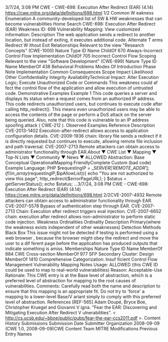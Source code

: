 3/7/24, 3:08 PM CWE - CWE-698: Execution After Redirect (EAR) (4.14)
https://cwe.mitre.org/data/deﬁnitions/698.html 1/2
Common W eakness Enumeration
A community-developed list of SW & HW weaknesses that can become
vulnerabilities
Home Search
CWE-698: Execution After Redirect (EAR)
Weakness ID: 698
Vulnerability Mapping: 
View customized information:
 Description
The web application sends a redirect to another location, but instead of exiting, it executes additional code.
 Alternate T erms
Redirect W ithout Exit
 Relationships
 Relevant to the view "Research Concepts" (CWE-1000)
Nature Type ID Name
ChildOf 670 Always-Incorrect Control Flow Implementation
ChildOf 705 Incorrect Control Flow Scoping
 Relevant to the view "Software Development" (CWE-699)
Nature Type ID Name
MemberOf 438 Behavioral Problems
 Modes Of Introduction
Phase Note
Implementation
 Common Consequences
Scope Impact Likelihood
Other
Confidentiality
Integrity
AvailabilityTechnical Impact: Alter Execution Logic; Execute Unauthorized Code or Commands
This weakness could af fect the control flow of the application and allow execution of untrusted code.
 Demonstrative Examples
Example 1
This code queries a server and displays its status when a request comes from an authorized IP address.
This code redirects unauthorized users, but continues to execute code after calling http\_redirect(). This means even unauthorized
users may be able to access the contents of the page or perform a DoS attack on the server being queried. Also, note that this code is
vulnerable to an IP address spoofing attack ( CWE-212 ).
 Observed Examples
Reference Description
CVE-2013-1402 Execution-after-redirect allows access to application configuration details.
CVE-2009-1936 chain: library file sends a redirect if it is directly requested but continues to execute, allowing remote file
inclusion and path traversal.
CVE-2007-2713 Remote attackers can obtain access to administrator functionality through EAR.About ▼ CWE List ▼ Mapping ▼ Top-N Lists ▼ Community ▼ News ▼
ALLOWED
Abstraction: Base
Conceptual OperationalMapping
FriendlyComplete Custom
(bad code) Example Language: PHP 
$requestingIP = $\_SERVER['REMOTE\_ADDR'];
if(!in\_array($requestingIP,$ipAllowList)){
echo "You are not authorized to view this page";
http\_redirect($errorPageURL);
}
$status = getServerStatus();
echo $status;
...3/7/24, 3:08 PM CWE - CWE-698: Execution After Redirect (EAR) (4.14)
https://cwe.mitre.org/data/deﬁnitions/698.html 2/2CVE-2007-4932 Remote attackers can obtain access to administrator functionality through EAR.
CVE-2007-5578 Bypass of authentication step through EAR.
CVE-2007-2713 Chain: Execution after redirect triggers eval injection.
CVE-2007-6652 chain: execution after redirect allows non-administrator to perform static code injection.
 Weakness Ordinalities
Ordinality Description
Primary(where the weakness exists independent of other weaknesses)
 Detection Methods
Black Box
This issue might not be detected if testing is performed using a web browser , because the browser might obey the redirect and
move the user to a dif ferent page before the application has produced outputs that indicate something is amiss.
 Memberships
Nature Type ID Name
MemberOf 884 CWE Cross-section
MemberOf 977 SFP Secondary Cluster: Design
MemberOf 1410 Comprehensive Categorization: Insuf ficient Control Flow Management
 Vulnerability Mapping Notes
Usage: ALLOWED (this CWE ID could be used to map to real-world vulnerabilities)
Reason: Acceptable-Use
Rationale:
This CWE entry is at the Base level of abstraction, which is a preferred level of abstraction for mapping to the root causes of
vulnerabilities.
Comments:
Carefully read both the name and description to ensure that this mapping is an appropriate fit. Do not try to 'force' a mapping to a
lower-level Base/V ariant simply to comply with this preferred level of abstraction.
 References
[REF-565] Adam Doupé, Bryce Boe, Christopher Kruegel and Giovanni V igna. "Fear the EAR: Discovering and Mitigating
Execution After Redirect V ulnerabilities". < http://cs.ucsb.edu/~bboe/public/pubs/fear-the-ear-ccs2011.pdf >.
 Content History
 Submissions
Submission Date Submitter Organization
2008-09-09
(CWE 1.0, 2008-09-09)CWE Content Team MITRE
 Modifications
 Previous Entry Names
